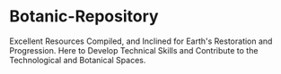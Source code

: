# Botanic-Repository
Excellent Resources Compiled, and Inclined for Earth's Restoration and Progression.
Here to Develop Technical Skills and Contribute to the Technological and Botanical Spaces.
